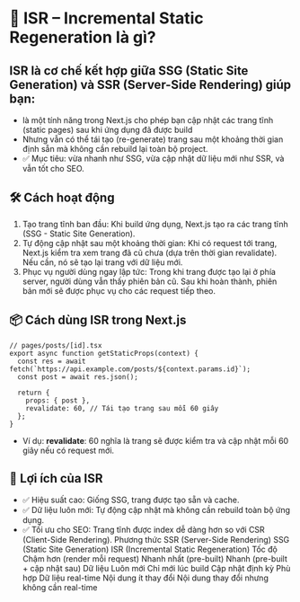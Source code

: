 # 🔄 ISR – Incremental Static Regeneration là gì?
## ISR là cơ chế kết hợp giữa SSG (Static Site Generation) và SSR (Server-Side Rendering) giúp bạn:
- là một tính năng trong Next.js cho phép bạn cập nhật các trang tĩnh (static pages) sau khi ứng dụng đã được build
- Nhưng vẫn có thể tái tạo (re-generate) trang sau một khoảng thời gian định sẵn mà không cần rebuild lại toàn bộ project.
- ✅ Mục tiêu: vừa nhanh như SSG, vừa cập nhật dữ liệu mới như SSR, và vẫn tốt cho SEO.

## 🛠 Cách hoạt động
1. Tạo trang tĩnh ban đầu: Khi build ứng dụng, Next.js tạo ra các trang tĩnh (SSG - Static Site Generation).
2. Tự động cập nhật sau một khoảng thời gian: Khi có request tới trang, Next.js kiểm tra xem trang đã cũ chưa (dựa trên thời gian revalidate). Nếu cần, nó sẽ tạo lại trang với dữ liệu mới.
3. Phục vụ người dùng ngay lập tức: Trong khi trang được tạo lại ở phía server, người dùng vẫn thấy phiên bản cũ. Sau khi hoàn thành, phiên bản mới sẽ được phục vụ cho các request tiếp theo.

## 📦 Cách dùng ISR trong Next.js
```tsx
// pages/posts/[id].tsx
export async function getStaticProps(context) {
  const res = await fetch(`https://api.example.com/posts/${context.params.id}`);
  const post = await res.json();

  return {
    props: { post },
    revalidate: 60, // Tái tạo trang sau mỗi 60 giây
  };
}

```
- Ví dụ: **revalidate**: 60 nghĩa là trang sẽ được kiểm tra và cập nhật mỗi 60 giây nếu có request mới.

## 🔹 Lợi ích của ISR
- ✅ Hiệu suất cao: Giống SSG, trang được tạo sẵn và cache.
- ✅ Dữ liệu luôn mới: Tự động cập nhật mà không cần rebuild toàn bộ ứng dụng.
- ✅ Tối ưu cho SEO: Trang tĩnh được index dễ dàng hơn so với CSR (Client-Side Rendering).
Phương thức	SSR (Server-Side Rendering)	SSG (Static Site Generation)	ISR (Incremental Static Regeneration)
Tốc độ	Chậm hơn (render mỗi request)	Nhanh nhất (pre-built)	Nhanh (pre-built + cập nhật sau)
Dữ liệu	Luôn mới	Chỉ mới lúc build	Cập nhật định kỳ
Phù hợp	Dữ liệu real-time	Nội dung ít thay đổi	Nội dung thay đổi nhưng không cần real-time
